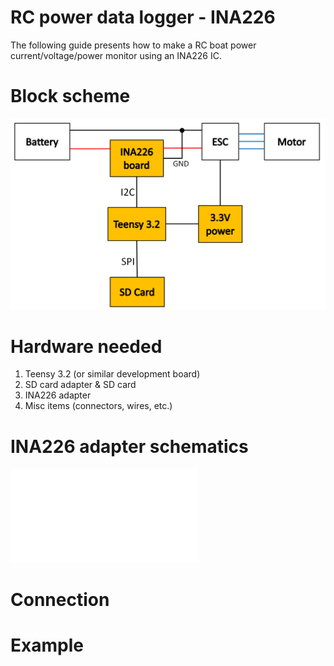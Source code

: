 # RC power data logger - INA226

The following guide presents how to make a RC boat power current/voltage/power
monitor using an INA226 IC.

# Block scheme

![System block scheme](/resource/block-scheme.png)

# Hardware needed

1. Teensy 3.2 (or similar development board)
1. SD card adapter & SD card
1. INA226 adapter
1. Misc items (connectors, wires, etc.)

# INA226 adapter schematics

![Schematics](/hw/power-data-logger.pdf)

# Connection

# Example
